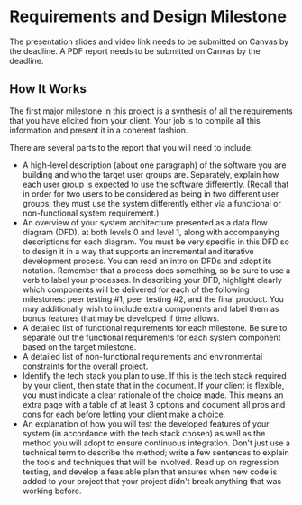 
# Requirements and Design Milestone

The presentation slides and video link needs to be submitted on Canvas by the deadline. A PDF report needs to be submitted on Canvas by the deadline.

## How It Works

The first major milestone in this project is a synthesis of all the requirements that you have elicited from your client. 
Your job is to compile all this information and present it in a coherent fashion. 

There are several parts to the report that you will need to include:
- A high-level description (about one paragraph) of the software you are building and who the target user groups are. Separately, explain how each user group is expected to use the software differently. (Recall that in order for two users to be considered as being in two different user groups, they must use the system differently either via a functional or non-functional system requirement.)
- An overview of your system architecture presented as a data flow diagram (DFD), at both levels 0 and level 1, along with accompanying descriptions for each diagram. You must be very specific in this DFD so to design it in a way that supports an incremental and iterative development process. You can read an intro on DFDs and adopt its notation. Remember that a process does something, so be sure to use a verb to label your processes. In describing your DFD, highlight clearly which components will be delivered for each of the following milestones: peer testing #1, peer testing #2, and the final product. You may additionally wish to include extra components and label them as bonus features that may be developed if time allows.
- A detailed list of functional requirements for each milestone. Be sure to separate out the functional requirements for each system component based on the target milestone.
- A detailed list of non-functional requirements and environmental constraints for the overall project.
- Identify the tech stack you plan to use. If this is the tech stack required by your client, then state that in the document. If your client is flexible, you must indicate a clear rationale of the choice made. This means an extra page with a table of at least 3 options and document all pros and cons for each before letting your client make a choice.
- An explanation of how you will test the developed features of your system (in accordance with the tech stack chosen) as well as the method you will adopt to ensure continuous integration. Don't just use a technical term to describe the method; write a few sentences to explain the tools and techniques that will be involved. Read up on regression testing, and develop a feasiable plan that ensures when new code is added to your project that your project didn't break anything that was working before.
